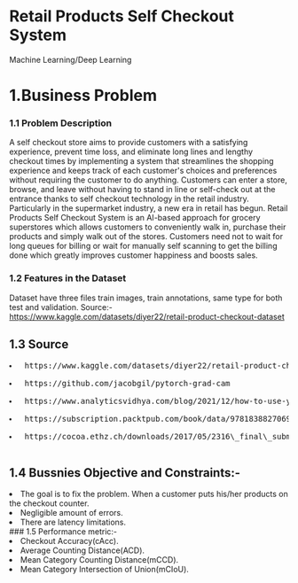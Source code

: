 # Retail Products Self Checkout System
Machine Learning/Deep Learning
# 1.Business Problem
### 1.1 Problem Description
A self checkout store aims to provide customers with a satisfying experience, prevent time loss, and eliminate long lines and lengthy checkout times by implementing a system that streamlines the shopping experience and keeps track of each customer's choices and preferences without requiring the customer to do anything. Customers can enter a store, browse, and leave without having to stand in line or self-check out at the entrance thanks to self checkout technology in the retail industry. Particularly in the supermarket industry, a new era in retail has begun. Retail Products Self Checkout System is an AI-based approach for grocery superstores which allows customers to conveniently walk in, purchase their products and simply walk out of the stores. Customers need not to wait for long queues for billing or wait for manually self scanning to get the billing done which greatly improves customer happiness and boosts sales.
### 1.2  Features in the Dataset
Dataset have three files train images, train annotations, same type for both test and validation.
Source:-https://www.kaggle.com/datasets/diyer22/retail-product-checkout-dataset</pre>
## 1.3 Source
<pre>
<li> https://www.kaggle.com/datasets/diyer22/retail-product-checkout-dataset </li>
<li> https://github.com/jacobgil/pytorch-grad-cam </li>
<li> https://www.analyticsvidhya.com/blog/2021/12/how-to-use-yolo-v5-object-detection-algorithm-for-custom-object-detection-an-example-use-case/ </li>
<li> https://subscription.packtpub.com/book/data/9781838827069/7/ch07lvl1sec34/overview-of-faster-r-cnn </li>
<li> https://cocoa.ethz.ch/downloads/2017/05/2316\_final\_submission.pdf </li>
</pre>
## 1.4 Bussnies Objective and Constraints:-
<li> The goal is to fix the problem. When a customer puts his/her products on the checkout counter.</li>
<li> Negligible amount of errors. </li>
<li> There are latency limitations. </li>
### 1.5 Performance metric:-
<li> Checkout Accuracy(cAcc). </li>
<li> Average Counting Distance(ACD). </li>
<li> Mean Category Counting Distance(mCCD). </li>
<li> Mean Category Intersection of Union(mCIoU). </li>

